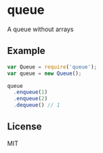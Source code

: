 
# queue

A queue without arrays

## Example

```js
var Queue = require('queue');
var queue = new Queue();

queue
  .enqueue(1)
  .enqueue(2)
  .dequeue() // 1
```

## License

MIT

